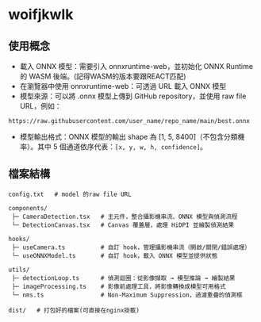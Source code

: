 # woifjkwlk
## 使用概念
- 載入 ONNX 模型：需要引入 onnxruntime-web，並初始化 ONNX Runtime 的 WASM 後端。(記得WASM的版本要跟REACT匹配)
- 在瀏覽器中使用 onnxruntime-web：可透過 URL 載入 ONNX 模型
- 模型來源：可以將 .onnx 模型上傳到 GitHub repository，並使用 raw file URL，例如：
```
https://raw.githubusercontent.com/user_name/repo_name/main/best.onnx
```
- 模型輸出格式：ONNX 模型的輸出 shape 為 [1, 5, 8400]（不包含分類機率）。其中 5 個通道依序代表：`[x, y, w, h, confidence]`。

## 檔案結構
```
config.txt   # model 的raw file URL

components/
 ├─ CameraDetection.tsx   # 主元件，整合攝影機串流、ONNX 模型與偵測流程
 └─ DetectionCanvas.tsx   # Canvas 覆蓋層，處理 HiDPI 並繪製偵測結果

hooks/
 ├─ useCamera.ts          # 自訂 hook，管理攝影機串流（開啟/關閉/錯誤處理）
 └─ useONNXModel.ts       # 自訂 hook，載入 ONNX 模型並提供狀態

utils/
 ├─ detectionLoop.ts      # 偵測迴圈：從影像擷取 → 模型推論 → 繪製結果
 ├─ imageProcessing.ts    # 影像前處理工具，將影像轉換成模型可用格式
 └─ nms.ts                # Non-Maximum Suppression，過濾重疊的偵測框

dist/   # 打包好的檔案(可直接在nginx掛載)

```
